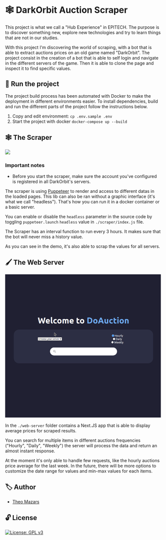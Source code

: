 # 🕸️ DarkOrbit Auction Scraper

This project is what we call a "Hub Experience" in EPITECH. The purpose is to discover something new, explore new technologies and try to learn things that are not in our studies.

With this project I'm discovering the world of scraping, with a bot that is able to extract auctions prices on an old game named "DarkOrbit". The project consist in the creation of a bot that is able to self login and navigate in the different servers of the game. Then it is able to clone the page and inspect it to find specific values.

## 🏁 Run the project

The project build process has been automated with Docker to make the deployment in different environments easier. To install dependencies, build and run the different parts of the project follow the instructions below.

1. Copy and edit environment: `cp .env.sample .env`
2. Start the project with docker `docker-compose up --build`

## 🕸️ The Scraper

![](./assets/demo_1.gif)

### Important notes

- Before you start the scraper, make sure the account you've configured is registered in all DarkOrbit's servers.

The scraper is using [Puppeteer](https://github.com/puppeteer/puppeteer) to render and access to different datas in the loaded pages. This lib can also be ran without a graphic interface (it's what we call "headless"). That's how you can run it in a docker container or a basic server.

You can enable or disable the `headless` parameter in the source code by toggling `puppeteer.launch` `headless` value in `./scraper/index.js` file.

The Scraper has an interval function to run every 3 hours. It makes sure that the bot will never miss a history value.

As you can see in the demo, it's also able to scrap the values for all servers.

## 🖌️ The Web Server

![](./assets/demo_2.gif)

In the `./web-server` folder contains a Next.JS app that is able to display average prices for scraped results.

You can search for multiple items in different auctions frequencies ("Hourly", "Daily", "Weekly") the server will process the data and return an almost instant response.

At the moment it's only able to handle few requests, like the hourly auctions price average for the last week. In the future, there will be more options to customize the date range for values and min-max values for each items.

## 🏷️ Author

- [Theo Mazars](https://github.com/theo-mazars)

## 🔓 License

[![License: GPL v3](https://img.shields.io/badge/License-GPLv3-blue.svg)](https://www.gnu.org/licenses/gpl-3.0)
